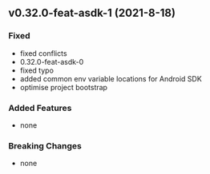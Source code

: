 ## v0.32.0-feat-asdk-1 (2021-8-18)

### Fixed

- fixed conflicts
- 0.32.0-feat-asdk-0
- fixed typo
- added common env variable locations for Android SDK
- optimise project bootstrap

### Added Features

- none

### Breaking Changes

- none

  